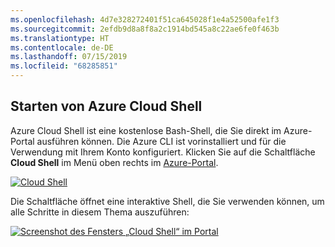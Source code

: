 ```yaml
---
ms.openlocfilehash: 4d7e328272401f51ca645028f1e4a52500afe1f3
ms.sourcegitcommit: 2efdb9d8a8f8a2c1914bd545a8c22ae6fe0f463b
ms.translationtype: HT
ms.contentlocale: de-DE
ms.lasthandoff: 07/15/2019
ms.locfileid: "68285851"
---
```

## <a name="launch-azure-cloud-shell"></a>Starten von Azure Cloud Shell

Azure Cloud Shell ist eine kostenlose Bash-Shell, die Sie direkt im Azure-Portal ausführen können. Die Azure CLI ist vorinstalliert und für die Verwendung mit Ihrem Konto konfiguriert. Klicken Sie auf die Schaltfläche **Cloud Shell** im Menü oben rechts im [Azure-Portal](https://portal.azure.com).

[![Cloud Shell](../media/cloud-shell-try-it/cloud-shell-menu.png)](https://portal.azure.com)

Die Schaltfläche öffnet eine interaktive Shell, die Sie verwenden können, um alle Schritte in diesem Thema auszuführen:

[![Screenshot des Fensters „Cloud Shell“ im Portal](../media/cloud-shell-try-it/cloud-shell-safari.png)](https://portal.azure.com)